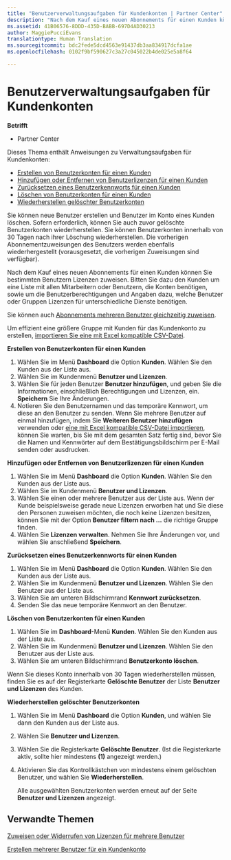 ```yaml
---
title: "Benutzerverwaltungsaufgaben für Kundenkonten | Partner Center"
description: "Nach dem Kauf eines neuen Abonnements für einen Kunden können Sie bestimmten Benutzern Lizenzen zuweisen."
ms.assetid: 41B06576-8DDD-435D-BABB-697D4AD30213
author: MaggiePucciEvans
translationtype: Human Translation
ms.sourcegitcommit: bdc2fede5dcd4563e91437db3aa834917dcfa1ae
ms.openlocfilehash: 0102f9bf590627c3a27c045022b4de025e5a8f64

---
```


# Benutzerverwaltungsaufgaben für Kundenkonten

**Betrifft**

-  Partner Center

Dieses Thema enthält Anweisungen zu Verwaltungsaufgaben für Kundenkonten:

-   [Erstellen von Benutzerkonten für einen Kunden](#createuseraccounts)
-   [Hinzufügen oder Entfernen von Benutzerlizenzen für einen Kunden](#userlicensing)
-   [Zurücksetzen eines Benutzerkennworts für einen Kunden](#resetpassword)
-   [Löschen von Benutzerkonten für einen Kunden](#deleteuseraccounts)
-   [Wiederherstellen gelöschter Benutzerkonten](#restoreuseraccounts)

Sie können neue Benutzer erstellen und Benutzer im Konto eines Kunden löschen. Sofern erforderlich, können Sie auch zuvor gelöschte Benutzerkonten wiederherstellen. Sie können Benutzerkonten innerhalb von 30 Tagen nach ihrer Löschung wiederherstellen. Die vorherigen Abonnementzuweisungen des Benutzers werden ebenfalls wiederhergestellt (vorausgesetzt, die vorherigen Zuweisungen sind verfügbar).

Nach dem Kauf eines neuen Abonnements für einen Kunden können Sie bestimmten Benutzern Lizenzen zuweisen. Bitten Sie dazu den Kunden um eine Liste mit allen Mitarbeitern oder Benutzern, die Konten benötigen, sowie um die Benutzerberechtigungen und Angaben dazu, welche Benutzer oder Gruppen Lizenzen für unterschiedliche Dienste benötigen.

Sie können auch [Abonnements mehreren Benutzer gleichzeitig zuweisen](#pc-cloud-sltn-provider-bulk-license-provisioning-for-multiple-users).

Um effizient eine größere Gruppe mit Kunden für das Kundenkonto zu erstellen, [importieren Sie eine mit Excel kompatible CSV-Datei](#pc-cloud-sltn-provider-adding-multiple-users-to-a-customer-account).

<a href="" id="createuseraccounts"></a>
**Erstellen von Benutzerkonten für einen Kunden**

1.  Wählen Sie im Menü **Dashboard** die Option **Kunden**. Wählen Sie den Kunden aus der Liste aus.
2.  Wählen Sie im Kundenmenü **Benutzer und Lizenzen**.
3.  Wählen Sie für jeden Benutzer **Benutzer hinzufügen**, und geben Sie die Informationen, einschließlich Berechtigungen und Lizenzen, ein. **Speichern** Sie Ihre Änderungen.
4.  Notieren Sie den Benutzernamen und das temporäre Kennwort, um diese an den Benutzer zu senden. Wenn Sie mehrere Benutzer auf einmal hinzufügen, indem Sie **Weiteren Benutzer hinzufügen** verwenden oder [eine mit Excel kompatible CSV-Datei importieren](#pc-cloud-sltn-provider-adding-multiple-users-to-a-customer-account), können Sie warten, bis Sie mit dem gesamten Satz fertig sind, bevor Sie die Namen und Kennwörter auf dem Bestätigungsbildschirm per E-Mail senden oder ausdrucken.

<a href="" id="userlicensing"></a>
**Hinzufügen oder Entfernen von Benutzerlizenzen für einen Kunden**

1.  Wählen Sie im Menü **Dashboard** die Option **Kunden**. Wählen Sie den Kunden aus der Liste aus.
2.  Wählen Sie im Kundenmenü **Benutzer und Lizenzen**.
3.  Wählen Sie einen oder mehrere Benutzer aus der Liste aus. Wenn der Kunde beispielsweise gerade neue Lizenzen erworben hat und Sie diese den Personen zuweisen möchten, die noch keine Lizenzen besitzen, können Sie mit der Option **Benutzer filtern nach …** die richtige Gruppe finden.
4.  Wählen Sie **Lizenzen verwalten**. Nehmen Sie Ihre Änderungen vor, und wählen Sie anschließend **Speichern**.

<a href="" id="resetpassword"></a>
**Zurücksetzen eines Benutzerkennworts für einen Kunden**

1.  Wählen Sie im Menü **Dashboard** die Option **Kunden**. Wählen Sie den Kunden aus der Liste aus.
2.  Wählen Sie im Kundenmenü **Benutzer und Lizenzen**. Wählen Sie den Benutzer aus der Liste aus.
3.  Wählen Sie am unteren Bildschirmrand **Kennwort zurücksetzen**.
4.  Senden Sie das neue temporäre Kennwort an den Benutzer.

<a href="" id="deleteuseraccounts"></a>
**Löschen von Benutzerkonten für einen Kunden**

1.  Wählen Sie im **Dashboard**-Menü **Kunden**. Wählen Sie den Kunden aus der Liste aus.
2.  Wählen Sie im Kundenmenü **Benutzer und Lizenzen**. Wählen Sie den Benutzer aus der Liste aus.
3.  Wählen Sie am unteren Bildschirmrand **Benutzerkonto löschen**.

Wenn Sie dieses Konto innerhalb von 30 Tagen wiederherstellen müssen, finden Sie es auf der Registerkarte **Gelöschte Benutzer** der Liste **Benutzer und Lizenzen** des Kunden.

<a href="" id="restoreuseraccounts"></a>
**Wiederherstellen gelöschter Benutzerkonten**

1.  Wählen Sie im Menü **Dashboard** die Option **Kunden**, und wählen Sie dann den Kunden aus der Liste aus.
2.  Wählen Sie **Benutzer und Lizenzen**.
3.  Wählen Sie die Registerkarte **Gelöschte Benutzer**. (Ist die Registerkarte aktiv, sollte hier mindestens **(1)** angezeigt werden.)
4.  Aktivieren Sie das Kontrollkästchen von mindestens einem gelöschten Benutzer, und wählen Sie **Wiederherstellen**.

    Alle ausgewählten Benutzerkonten werden erneut auf der Seite **Benutzer und Lizenzen** angezeigt.

## Verwandte Themen


[Zuweisen oder Widerrufen von Lizenzen für mehrere Benutzer](bulk-license-provisioning-for-multiple-users.md)

[Erstellen mehrerer Benutzer für ein Kundenkonto](adding-multiple-users-to-a-customer-account.md)

 

 






<!--HONumber=Jan17_HO2-->


